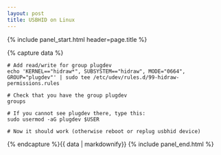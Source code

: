```yaml
---
layout: post
title: USBHID on Linux
---
```


{% include panel_start.html header=page.title %}

{% capture data %}
```
# Add read/write for group plugdev
echo 'KERNEL=="hidraw*", SUBSYSTEM=="hidraw", MODE="0664", GROUP="plugdev"' | sudo tee /etc/udev/rules.d/99-hidraw-permissions.rules

# Check that you have the group plugdev
groups

# If you cannot see plugdev there, type this:
sudo usermod -aG plugdev $USER

# Now it should work (otherwise reboot or replug usbhid device)
```
{% endcapture %}{{ data | markdownify}}
{% include panel_end.html %}
